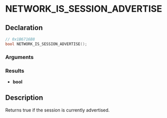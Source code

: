 # NETWORK_IS_SESSION_ADVERTISE

## Declaration
```cpp
// 0x1B6716B8
bool NETWORK_IS_SESSION_ADVERTISE();
```

### Arguments

### Results
- **bool**

## Description
Returns true if the session is currently advertised.